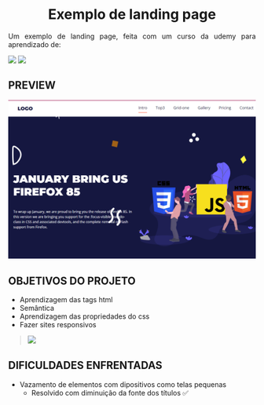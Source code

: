 <h1 align='center'> Exemplo de landing page</h1>

<p align="justify">Um exemplo de landing page, feita com um curso da udemy
para aprendizado de:</p>

<img src="https://img.shields.io/static/v1?label=%20&message=Html&color=orange&labelColor=575757&style=flat&logo=html5"/> <img src="https://img.shields.io/static/v1?label=%20&message=Css&color=blue&labelColor=575757&style=flat&logo=css3"/>

## PREVIEW
<img src="https://raw.githubusercontent.com/SchubertAraujo/Landing-page/main/preview.png" alt="Uma imagem do projeto" />

## OBJETIVOS DO PROJETO
- Aprendizagem das tags html
- Semântica
- Aprendizagem das propriedades do css
- Fazer sites responsivos

> <img src="https://img.shields.io/static/v1?label=Status&message=Finalizado&color=green&labelColor=575757&style=flat" />

## DIFICULDADES ENFRENTADAS
- Vazamento de elementos com dipositivos como telas pequenas
  - Resolvido com diminuição da fonte dos títulos :white_check_mark:

